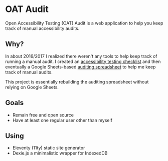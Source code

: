 # OAT Audit
Open Accessibility Testing (OAT) Audit is a web application to help you keep track of manual accessibility audits.

## Why?
In about 2016/2017 I realized there weren't any tools to help keep track of running a manual audit. I created an [accessibility testing checklist](http://checklist.garcialo.com) and then eventually a Google Sheets-based [auditing spreadsheet](http://audit.garcialo.com) to help me keep track of manual audits.

This project is essentially rebuilding the auditing spreadsheet without relying on Google Sheets.

## Goals
* Remain free and open source
* Have at least one regular user other than myself

## Using
* Eleventy (11ty) static site generator
* Dexie.js a minimalistic wrapper for IndexedDB